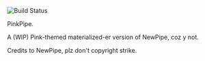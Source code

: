 ![Build Status](https://travis-ci.org/4PERTURE/PinkPipe.svg?branch=master)

PinkPipe.

A (WIP) Pink-themed materialized-er version of NewPipe, coz y not.

Credits to NewPipe, plz don't copyright strike.
